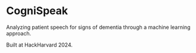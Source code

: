 # CogniSpeak

Analyzing patient speech for signs of dementia through a machine learning approach.

Built at HackHarvard 2024. 
